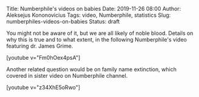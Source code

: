Title: Numberphile's videos on babies
Date: 2019-11-26 08:00
Author: Aleksejus Kononovicius
Tags: video, Numberphile, statistics
Slug: numberphiles-videos-on-babies
Status: draft

You might not be aware of it, but we are all likely of noble blood. Details on
why this is true and to what extent, in the following Numberphile's video
featuring dr. James Grime.

[youtube v="Fm0hOex4psA"]

Another related question would be on family name extinction, which covered in
sister video on Numberphile channel.

[youtube v="z34XhE5oRwo"]
